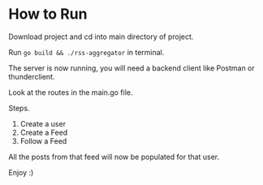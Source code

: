 # How to Run
Download project and cd into main directory of project.

Run `go build && ./rss-aggregator` in terminal. 

The server is now running, you will need a backend client like Postman or thunderclient. 

Look at the routes in the main.go file.

Steps.
1. Create a user
2. Create a Feed
3. Follow a Feed

All the posts from that feed will now be populated for that user.

Enjoy :)
